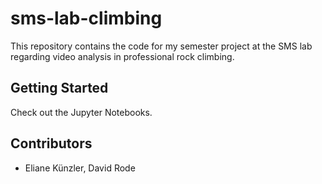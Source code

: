 # sms-lab-climbing

This repository contains the code for my semester project at the SMS lab regarding video analysis in professional rock climbing.

## Getting Started
Check out the Jupyter Notebooks.

## Contributors
* Eliane Künzler, David Rode